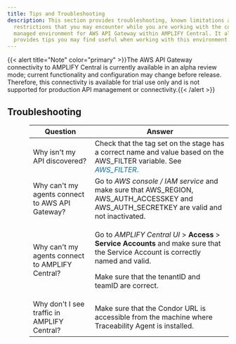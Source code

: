 ```yaml
---
title: Tips and Troubleshooting
description: This section provides troubleshooting, known limitations and
  restrictions that you may encounter while you are working with the connected /
  managed environment for AWS API Gateway within AMPLIFY Central. It also
  provides tips you may find useful when working with this environment.
---
```

{{< alert title="Note" color="primary" >}}The AWS API Gateway connectivity to AMPLIFY Central is currently available in an alpha review mode; current functionality and configuration may change before release.   Therefore, this connectivity is available for trial use only and is not supported for production API management or connectivity.{{< /alert >}}

## Troubleshooting


<table style="width: 90%; mc-table-style: url('../Resources/TableStyles/SynchTableStyle_noshade.css'); margin-left: auto; margin-right: 0;" class="TableStyle-SynchTableStyle_interop" cellspacing="0">
            <col class="TableStyle-SynchTableStyle_interop-Column-Column1" />
            <col class="TableStyle-SynchTableStyle_interop-Column-Column1" />
            <thead>
                <tr class="TableStyle-SynchTableStyle_interop-Head-Header1">
                    <th class="TableStyle-SynchTableStyle_interop-HeadE-Column1-Header1">Question</th>
                    <th class="TableStyle-SynchTableStyle_interop-HeadD-Column1-Header1">Answer</th>
                </tr>
            </thead>
            <tbody>
                <tr class="TableStyle-SynchTableStyle_interop-Body-Body2">
                    <td class="TableStyle-SynchTableStyle_interop-BodyE-Column1-Body2">Why isn't my API discovered?</td>
                    <td class="TableStyle-SynchTableStyle_interop-BodyD-Column1-Body2"> Check that the tag set on the stage has a correct name and value based on the AWS_FILTER variable. See <MadCap:xref href="Deploy your environment.htm#AWS_FILTER"><span style="color: #0073a5;" class="mcFormatColor"><i>AWS_FILTER</i>.</td>
                </tr>
                <tr class="TableStyle-SynchTableStyle_interop-Body-Body2">
                    <td class="TableStyle-SynchTableStyle_interop-BodyE-Column1-Body2"> Why can't my agents connect to AWS API Gateway?</td>
                    <td class="TableStyle-SynchTableStyle_interop-BodyD-Column1-Body2">Go to <em>AWS console / IAM service</em> and make sure that AWS_REGION, AWS_AUTH_ACCESSKEY and AWS_AUTH_SECRETKEY are valid and not inactivated. </td>
                </tr>
                <tr class="TableStyle-SynchTableStyle_interop-Body-Body2">
                    <td class="TableStyle-SynchTableStyle_interop-BodyE-Column1-Body2">Why can't my agents connect to AMPLIFY Central?</td>
                    <td class="TableStyle-SynchTableStyle_interop-BodyD-Column1-Body2">
                        <p>Go to <em>AMPLIFY&#160;Central UI</em> &gt; <strong>Access</strong> &gt; <strong>Service Accounts</strong> and make sure that the Service Account is correctly named and valid.</p>
                        <p>Make sure that the tenantID and teamID are correct.</p>
                    </td>
                </tr>
                <tr class="TableStyle-SynchTableStyle_interop-Body-Body2">
                    <td class="TableStyle-SynchTableStyle_interop-BodyB-Column1-Body2">Why don't I see traffic in AMPLIFY Central?</td>
                    <td class="TableStyle-SynchTableStyle_interop-BodyA-Column1-Body2">Make sure that the Condor URL is accessible from the machine where Traceability Agent is installed.</td>
                </tr>
            </tbody>
        </table>